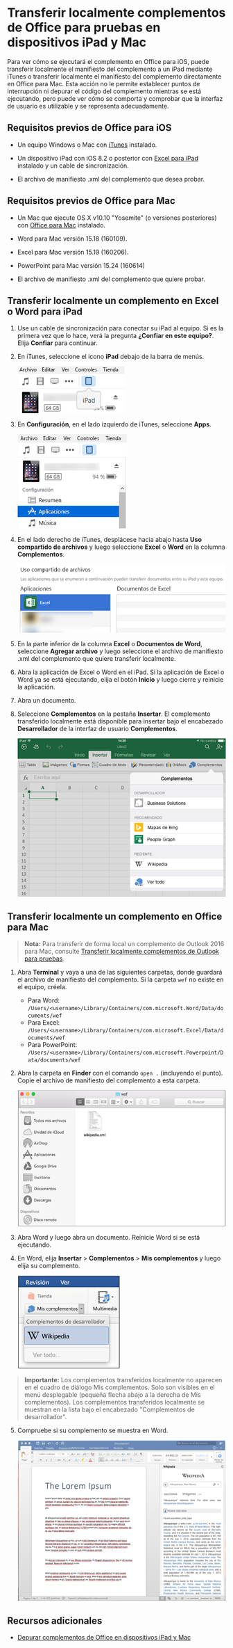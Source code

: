 
# Transferir localmente complementos de Office para pruebas en dispositivos iPad y Mac

Para ver cómo se ejecutará el complemento en Office para iOS, puede transferir localmente el manifiesto del complemento a un iPad mediante iTunes o transferir localmente el manifiesto del complemento directamente en Office para Mac. Esta acción no le permite establecer puntos de interrupción ni depurar el código del complemento mientras se está ejecutando, pero puede ver cómo se comporta y comprobar que la interfaz de usuario es utilizable y se representa adecuadamente. 

## Requisitos previos de Office para iOS



- Un equipo Windows o Mac con [iTunes](http://www.apple.com/itunes/download/) instalado.
    
- Un dispositivo iPad con iOS 8.2 o posterior con [Excel para iPad](https://itunes.apple.com/us/app/microsoft-excel/id586683407?mt=8) instalado y un cable de sincronización.
    
- El archivo de manifiesto .xml del complemento que desea probar.
    

## Requisitos previos de Office para Mac



- Un Mac que ejecute OS X v10.10 "Yosemite" (o versiones posteriores) con [Office para Mac](https://products.office.com/en-us/buy/compare-microsoft-office-products?tab=omac) instalado.
    
- Word para Mac versión 15.18 (160109).
   
- Excel para Mac versión 15.19 (160206).

- PowerPoint para Mac versión 15.24 (160614)
    
- El archivo de manifiesto .xml del complemento que quiere probar.
    

## Transferir localmente un complemento en Excel o Word para iPad

1. Use un cable de sincronización para conectar su iPad al equipo. Si es la primera vez que lo hace, verá la pregunta **¿Confiar en este equipo?**. Elija **Confiar** para continuar.

2. En iTunes, seleccione el icono **iPad** debajo de la barra de menús.
    
    ![El icono de iPad en iTunes](../../images/4ea35904-252e-45b4-88ad-14840d502bad.png)

3. En  **Configuración**, en el lado izquierdo de iTunes, seleccione  **Apps**.
    
    ![Configuración de aplicaciones de iTunes](../../images/a12d1bb6-b39f-496b-83de-6ac00b0b97a5.png)

4. En el lado derecho de iTunes, desplácese hacia abajo hasta  **Uso compartido de archivos** y luego seleccione **Excel** o **Word** en la columna **Complementos**.
    
    ![Uso compartido de archivos de iTunes](../../images/3b2a53a2-e164-4ff0-ba42-83a8dc1a069f.png)

5. En la parte inferior de la columna  **Excel** o **Documentos de Word**, seleccione  **Agregar archivo** y luego seleccione el archivo de manifiesto .xml del complemento que quiere transferir localmente. 
    
6. Abra la aplicación de Excel o Word en el iPad. Si la aplicación de Excel o Word ya se está ejecutando, elija el botón  **Inicio** y luego cierre y reinicie la aplicación.
    
7. Abra un documento.
    
8. Seleccione  **Complementos** en la pestaña **Insertar**. El complemento transferido localmente está disponible para insertar bajo el encabezado  **Desarrollador** de la interfaz de usuario **Complementos**.
    
    ![Insertar complementos en la aplicación de Excel](../../images/ed6033b0-ecec-4853-8ee7-9ef0884cb237.PNG)


## Transferir localmente un complemento en Office para Mac

> **Nota:** Para transferir de forma local un complemento de Outlook 2016 para Mac, consulte [Transferir localmente complementos de Outlook para pruebas](sideload-outlook-add-ins-for-testing.md).

1. Abra **Terminal** y vaya a una de las siguientes carpetas, donde guardará el archivo de manifiesto del complemento. Si la carpeta `wef` no existe en el equipo, créela.
    
    - Para Word: `/Users/<username>/Library/Containers/com.microsoft.Word/Data/documents/wef`    
    - Para Excel: `/Users/<username>/Library/Containers/com.microsoft.Excel/Data/documents/wef`
    - Para PowerPoint: `/Users/<username>/Library/Containers/com.microsoft.Powerpoint/Data/documents/wef`
    
2. Abra la carpeta en **Finder** con el comando `open .` (incluyendo el punto). Copie el archivo de manifiesto del complemento a esta carpeta.
    
    ![Carpeta de Wef en Office para Mac](../../images/bca689f8-bff4-421d-bc36-92c8ae0ddfba.png)

3. Abra Word y luego abra un documento. Reinicie Word si se está ejecutando.
    
4. En Word, elija  **Insertar**  >  **Complementos**  >  **Mis complementos** y luego elija su complemento.
    
    ![Mis complementos en Office para Mac](../../images/4593430c-b33e-4895-b2be-63fe3c4d08bc.png)

> **Importante:** Los complementos transferidos localmente no aparecen en el cuadro de diálogo Mis complementos. Solo son visibles en el menú desplegable (pequeña flecha abajo a la derecha de Mis complementos). Los complementos transferidos localmente se muestran en la lista bajo el encabezado "Complementos de desarrollador". 
    
5. Compruebe si su complemento se muestra en Word.
    
    ![Complemento de Office en Office para Mac](../../images/a5cb2efc-1180-45b4-85a6-13df817b9d2c.png)

## Recursos adicionales


- [Depurar complementos de Office en dispositivos iPad y Mac](../testing/debug-office-add-ins-on-ipad-and-mac.md)
    

